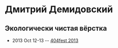 # Дмитрий Демидовский

## Экологически чистая вёрстка
- 2013 Oct 12-13 -- [404fest 2013](https://youtu.be/hkPD69BO6FM)    
